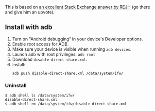 This is based on [an excellent Stack Exchange answer by REJH](https://android.stackexchange.com/a/160350) (go there and give him an upvote).

## Install with adb

1. Turn on "Android debugging" in your device's Developer options.
1. Enable root access for ADB.
1. Make sure your device is visible when running `adb devices`.
1. Launch adb with root privileges: `adb root`
1. Download `disable-direct-share.xml`.
1. Install:
   ```
   adb push disable-direct-share.xml /data/system/ifw/
   ```

### Uninstall

```
$ adb shell ls /data/system/ifw/
disable-direct-share.xml
$ adb shell rm /data/system/ifw/disable-direct-share.xml
```
